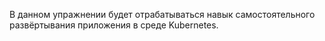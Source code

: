 В данном упражнении будет отрабатываться навык самостоятельного развёртывания приложения в среде Kubernetes.
